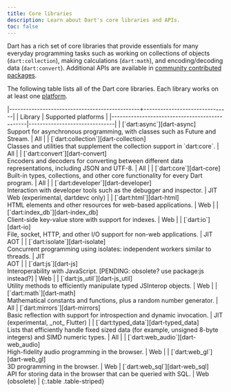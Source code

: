 ```yaml
---
title: Core libraries
description: Learn about Dart's core libraries and APIs.
toc: false
---
```


Dart has a rich set of core libraries that provide essentials for many everyday
programming tasks such as working on collections of objects
(`dart:collection`), making calculations (`dart:math`), and encoding/decoding
data (`dart:convert`). Additional APIs are available in
[community contributed packages](/guides/libraries/useful-libraries).

The following table lists all of the Dart core libraries.
Each library works on at least one [platform](/platforms).

<div class="table-wrapper" markdown="1">
|-----------------------------------------------+-------------------------------|
| Library                                       | Supported platforms   |
|-----------------------------------------------|-------------------------------|
| [`dart:async`][dart-async]              <br> Support for asynchronous programming, with classes such as Future and Stream. | All |
| [`dart:collection`][dart-collection]    <br> Classes and utilities that supplement the collection support in `dart:core`. | All |
| [`dart:convert`][dart-convert]          <br> Encoders and decoders for converting between different data representations, including JSON and UTF-8. | All |
| [`dart:core`][dart-core]                <br> Built-in types, collections, and other core functionality for every Dart program. | All |
| [`dart:developer`][dart-developer]      <br> Interaction with developer tools such as the debugger and inspector. | JIT<br>Web (experimental, dartdevc&nbsp;only) |
| [`dart:html`][dart-html]                <br> HTML elements and other resources for web-based applications. | Web |
| [`dart:index_db`][dart-index_db]        <br> Client-side key-value store with support for indexes. | Web |
| [`dart:io`][dart-io]                    <br> File, socket, HTTP, and other I/O support for non-web applications. | JIT<br>AOT |
| [`dart:isolate`][dart-isolate]          <br> Concurrent programming using isolates: independent workers similar to threads. | JIT<br>AOT |
| [`dart:js`][dart-js]                    <br> Interoperability with JavaScript. [PENDING: obsolete? use package:js instead?] | Web |
| [`dart:js_util`][dart-js_util]          <br> Utility methods to efficiently manipulate typed JSInterop objects. | Web |
| [`dart:math`][dart-math]                <br> Mathematical constants and functions, plus a random number generator. | All
| [`dart:mirrors`][dart-mirrors]          <br> Basic reflection with support for introspection and dynamic invocation. | JIT (experimental, _not_&nbsp;Flutter) |
| [`dart:typed_data`][dart-typed_data]    <br> Lists that efficiently handle fixed sized data (for example, unsigned 8-byte integers) and SIMD numeric types. | All |
| [`dart:web_audio`][dart-web_audio]      <br> High-fidelity audio programming in the browser. | Web |
| [`dart:web_gl`][dart-web_gl]            <br> 3D programming in the browser. | Web 
| [`dart:web_sql`][dart-web_sql]          <br> API for storing data in the browser that can be queried with SQL. | Web (obsolete) |
{:.table .table-striped}
</div>

[dart-async]: https://{{site.dart_api}}/{{site.data.pkg-vers.SDK.channel}}/dart-async/dart-async-library.html
[dart-collection]: https://{{site.dart_api}}/{{site.data.pkg-vers.SDK.channel}}/dart-collection/dart-collection-library.html
[dart-convert]: https://{{site.dart_api}}/{{site.data.pkg-vers.SDK.channel}}/dart-convert/dart-convert-library.html
[dart-core]: https://{{site.dart_api}}/{{site.data.pkg-vers.SDK.channel}}/dart-core/dart-core-library.html
[dart-developer]: https://{{site.dart_api}}/{{site.data.pkg-vers.SDK.channel}}/dart-developer/dart-developer-library.html
[dart-math]: https://{{site.dart_api}}/{{site.data.pkg-vers.SDK.channel}}/dart-math/dart-math-library.html
[dart-collection]: https://{{site.dart_api}}/{{site.data.pkg-vers.SDK.channel}}/dart-collection/dart-collection-library.html
[dart-typed_data]: https://{{site.dart_api}}/{{site.data.pkg-vers.SDK.channel}}/dart-typed_data/dart-typed_data-library.html
[dart-cli]: https://{{site.dart_api}}/{{site.data.pkg-vers.SDK.channel}}/dart-cli/dart-cli-library.html
[dart-io]: https://{{site.dart_api}}/{{site.data.pkg-vers.SDK.channel}}/dart-io/dart-io-library.html
[dart-isolate]: https://{{site.dart_api}}/{{site.data.pkg-vers.SDK.channel}}/dart-isolate/dart-isolate-library.html
[dart-mirrors]: https://{{site.dart_api}}/{{site.data.pkg-vers.SDK.channel}}/dart-mirrors/dart-mirrors-library.html
[dart-html]: https://{{site.dart_api}}/{{site.data.pkg-vers.SDK.channel}}/dart-html/dart-html-library.html
[dart-index_db]: https://{{site.dart_api}}/{{site.data.pkg-vers.SDK.channel}}/dart-index_db/dart-index_db-library.html
[dart-js]: https://{{site.dart_api}}/{{site.data.pkg-vers.SDK.channel}}/dart-js/dart-js-library.html
[dart-js_util]: https://{{site.dart_api}}/{{site.data.pkg-vers.SDK.channel}}/dart-js_util/dart-js_util-library.html
[dart-svg]: https://{{site.dart_api}}/{{site.data.pkg-vers.SDK.channel}}/dart-svg/dart-svg-library.html
[dart-web_audio]: https://{{site.dart_api}}/{{site.data.pkg-vers.SDK.channel}}/dart-web_audio/dart-web_audio-library.html
[dart-web_gl]: https://{{site.dart_api}}/{{site.data.pkg-vers.SDK.channel}}/dart-web_gl/dart-web_gl-library.html
[dart-web_sql]: https://{{site.dart_api}}/{{site.data.pkg-vers.SDK.channel}}/dart-web_sql/dart-web_sql-library.html
